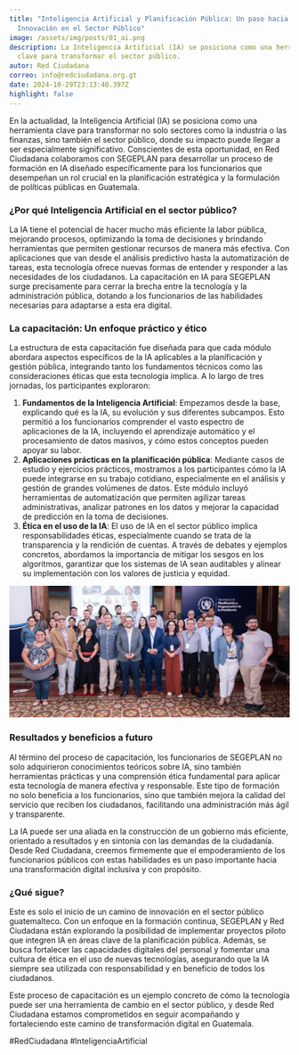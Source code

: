 ```yaml
---
title: "Inteligencia Artificial y Planificación Pública: Un paso hacia la
  Innovación en el Sector Público"
image: /assets/img/posts/01_ai.png
description: La Inteligencia Artificial (IA) se posiciona como una herramienta
  clave para transformar el sector público.
autor: Red Ciudadana
correo: info@redciudadana.org.gt
date: 2024-10-29T23:13:40.397Z
highlight: false
---
```

En la actualidad, la Inteligencia Artificial (IA) se posiciona como una herramienta clave para transformar no solo sectores como la industria o las finanzas, sino también el sector público, donde su impacto puede llegar a ser especialmente significativo. Conscientes de esta oportunidad, en Red Ciudadana colaboramos con SEGEPLAN para desarrollar un proceso de formación en IA diseñado específicamente para los funcionarios que desempeñan un rol crucial en la planificación estratégica y la formulación de políticas públicas en Guatemala.

### ¿Por qué Inteligencia Artificial en el sector público?

La IA tiene el potencial de hacer mucho más eficiente la labor pública, mejorando procesos, optimizando la toma de decisiones y brindando herramientas que permiten gestionar recursos de manera más efectiva. Con aplicaciones que van desde el análisis predictivo hasta la automatización de tareas, esta tecnología ofrece nuevas formas de entender y responder a las necesidades de los ciudadanos. La capacitación en IA para SEGEPLAN surge precisamente para cerrar la brecha entre la tecnología y la administración pública, dotando a los funcionarios de las habilidades necesarias para adaptarse a esta era digital.

### La capacitación: Un enfoque práctico y ético

La estructura de esta capacitación fue diseñada para que cada módulo abordara aspectos específicos de la IA aplicables a la planificación y gestión pública, integrando tanto los fundamentos técnicos como las consideraciones éticas que esta tecnología implica. A lo largo de tres jornadas, los participantes exploraron:

1. **Fundamentos de la Inteligencia Artificial**: Empezamos desde la base, explicando qué es la IA, su evolución y sus diferentes subcampos. Esto permitió a los funcionarios comprender el vasto espectro de aplicaciones de la IA, incluyendo el aprendizaje automático y el procesamiento de datos masivos, y cómo estos conceptos pueden apoyar su labor.
2. **Aplicaciones prácticas en la planificación pública**: Mediante casos de estudio y ejercicios prácticos, mostramos a los participantes cómo la IA puede integrarse en su trabajo cotidiano, especialmente en el análisis y gestión de grandes volúmenes de datos. Este módulo incluyó herramientas de automatización que permiten agilizar tareas administrativas, analizar patrones en los datos y mejorar la capacidad de predicción en la toma de decisiones.
3. **Ética en el uso de la IA**: El uso de IA en el sector público implica responsabilidades éticas, especialmente cuando se trata de la transparencia y la rendición de cuentas. A través de debates y ejemplos concretos, abordamos la importancia de mitigar los sesgos en los algoritmos, garantizar que los sistemas de IA sean auditables y alinear su implementación con los valores de justicia y equidad.

![](/assets/img/posts/segeplan-ia-red-ciudadana.jpg)

### Resultados y beneficios a futuro

Al término del proceso de capacitación, los funcionarios de SEGEPLAN no solo adquirieron conocimientos teóricos sobre IA, sino también herramientas prácticas y una comprensión ética fundamental para aplicar esta tecnología de manera efectiva y responsable. Este tipo de formación no solo beneficia a los funcionarios, sino que también mejora la calidad del servicio que reciben los ciudadanos, facilitando una administración más ágil y transparente.

La IA puede ser una aliada en la construcción de un gobierno más eficiente, orientado a resultados y en sintonía con las demandas de la ciudadanía. Desde Red Ciudadana, creemos firmemente que el empoderamiento de los funcionarios públicos con estas habilidades es un paso importante hacia una transformación digital inclusiva y con propósito.

### ¿Qué sigue?

Este es solo el inicio de un camino de innovación en el sector público guatemalteco. Con un enfoque en la formación continua, SEGEPLAN y Red Ciudadana están explorando la posibilidad de implementar proyectos piloto que integren IA en áreas clave de la planificación pública. Además, se busca fortalecer las capacidades digitales del personal y fomentar una cultura de ética en el uso de nuevas tecnologías, asegurando que la IA siempre sea utilizada con responsabilidad y en beneficio de todos los ciudadanos.

Este proceso de capacitación es un ejemplo concreto de cómo la tecnología puede ser una herramienta de cambio en el sector público, y desde Red Ciudadana estamos comprometidos en seguir acompañando y fortaleciendo este camino de transformación digital en Guatemala.

\#﻿RedCiudadana #InteligenciaArtificial